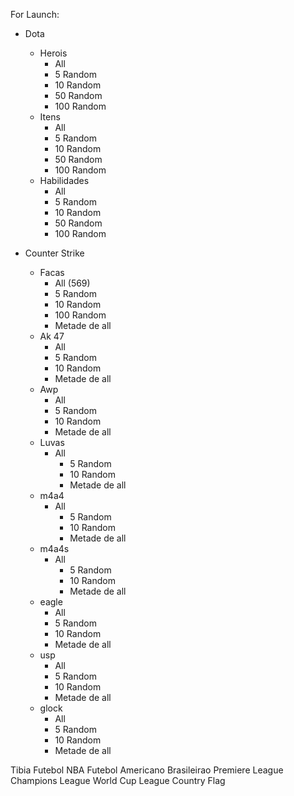 For Launch:

- Dota
    * Herois 
        * All 
        * 5 Random
        * 10 Random
        * 50 Random
        * 100 Random
    * Itens
        * All
        * 5 Random
        * 10 Random
        * 50 Random
        * 100 Random 
    * Habilidades
        * All
        * 5 Random
        * 10 Random
        * 50 Random
        * 100 Random

- Counter Strike
    * Facas
        * All (569)
        * 5 Random
        * 10 Random
        * 100 Random
        * Metade de all
    * Ak 47
        * All
        * 5 Random
        * 10 Random
        * Metade de all
    * Awp
        * All
        * 5 Random
        * 10 Random
        * Metade de all
    * Luvas
        * All
            * 5 Random
            * 10 Random
            * Metade de all
    * m4a4 
        * All
            * 5 Random
            * 10 Random
            * Metade de all
    * m4a4s
        * All
            * 5 Random
            * 10 Random
            * Metade de all
    * eagle
        * All
        * 5 Random
        * 10 Random
        * Metade de all
    * usp
        * All
        * 5 Random
        * 10 Random
        * Metade de all
    * glock
        * All
        * 5 Random
        * 10 Random
        * Metade de all


Tibia
Futebol
NBA
Futebol Americano
Brasileirao
Premiere League
Champions League
World Cup League
Country Flag
